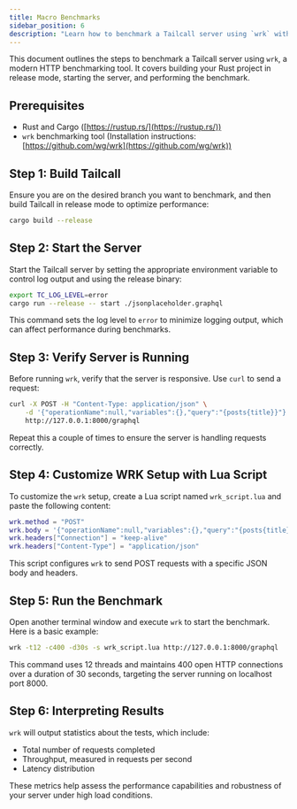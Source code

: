 ```yaml
---
title: Macro Benchmarks
sidebar_position: 6
description: "Learn how to benchmark a Tailcall server using `wrk` with this comprehensive guide. Discover the steps for building your project in release mode, starting the server with controlled log output, and using `wrk` with a custom Lua script for precise benchmarking. This tutorial also covers how to verify server responsiveness with `curl` and how to interpret benchmark results to assess server performance under load. Perfect for developers looking to optimize their Rust applications."
---
```


This document outlines the steps to benchmark a Tailcall server using `wrk`, a modern HTTP benchmarking tool. It covers building your Rust project in release mode, starting the server, and performing the benchmark.

## Prerequisites

- Rust and Cargo ([https://rustup.rs/](https://rustup.rs/))
- `wrk` benchmarking tool (Installation instructions: [https://github.com/wg/wrk](https://github.com/wg/wrk))

## Step 1: Build Tailcall

Ensure you are on the desired branch you want to benchmark, and then build Tailcall in release mode to optimize performance:

```bash
cargo build --release
```

## Step 2: Start the Server

Start the Tailcall server by setting the appropriate environment variable to control log output and using the release binary:

```bash
export TC_LOG_LEVEL=error
cargo run --release -- start ./jsonplaceholder.graphql
```

This command sets the log level to `error` to minimize logging output, which can affect performance during benchmarks.

## Step 3: Verify Server is Running

Before running `wrk`, verify that the server is responsive. Use `curl` to send a request:

```bash
curl -X POST -H "Content-Type: application/json" \
    -d '{"operationName":null,"variables":{},"query":"{posts{title}}"}' \
    http://127.0.0.1:8000/graphql
```

Repeat this a couple of times to ensure the server is handling requests correctly.

## Step 4: Customize WRK Setup with Lua Script

To customize the `wrk` setup, create a Lua script named `wrk_script.lua` and paste the following content:

```lua
wrk.method = "POST"
wrk.body = '{"operationName":null,"variables":{},"query":"{posts{title}}"}'
wrk.headers["Connection"] = "keep-alive"
wrk.headers["Content-Type"] = "application/json"
```

This script configures `wrk` to send POST requests with a specific JSON body and headers.

## Step 5: Run the Benchmark

Open another terminal window and execute `wrk` to start the benchmark. Here is a basic example:

```bash
wrk -t12 -c400 -d30s -s wrk_script.lua http://127.0.0.1:8000/graphql
```

This command uses 12 threads and maintains 400 open HTTP connections over a duration of 30 seconds, targeting the server running on localhost port 8000.

## Step 6: Interpreting Results

`wrk` will output statistics about the tests, which include:

- Total number of requests completed
- Throughput, measured in requests per second
- Latency distribution

These metrics help assess the performance capabilities and robustness of your server under high load conditions.
